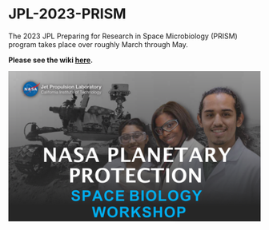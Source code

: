 # JPL-2023-PRISM
The 2023 JPL Preparing for Research in Space Microbiology (PRISM) program takes place over roughly March through May.

**Please see the wiki [here](https://github.com/AstrobioMike/JPL-2023-PRISM/wiki).**

<img align="center" src="images/2023-JPL-PRISM-banner.png">
